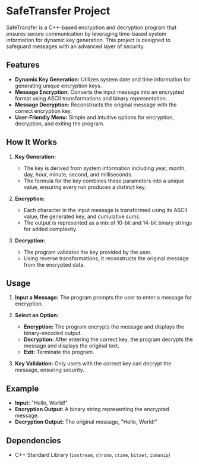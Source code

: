 # SafeTransfer Project

SafeTransfer is a C++-based encryption and decryption program that ensures secure communication by leveraging time-based system information for dynamic key generation.
This project is designed to safeguard messages with an advanced layer of security.

## Features
- **Dynamic Key Generation:** Utilizes system date and time information for generating unique encryption keys.
- **Message Encryption:** Converts the input message into an encrypted format using ASCII transformations and binary representation.
- **Message Decryption:** Reconstructs the original message with the correct encryption key.
- **User-Friendly Menu:** Simple and intuitive options for encryption, decryption, and exiting the program.

## How It Works
1. **Key Generation:**
   - The key is derived from system information including year, month, day, hour, minute, second, and milliseconds.
   - The formula for the key combines these parameters into a unique value, ensuring every run produces a distinct key.

2. **Encryption:**
   - Each character in the input message is transformed using its ASCII value, the generated key, and cumulative sums.
   - The output is represented as a mix of 10-bit and 14-bit binary strings for added complexity.

3. **Decryption:**
   - The program validates the key provided by the user.
   - Using reverse transformations, it reconstructs the original message from the encrypted data.

## Usage
1. **Input a Message:** The program prompts the user to enter a message for encryption.
2. **Select an Option:**
   - **Encryption:** The program encrypts the message and displays the binary-encoded output.
   - **Decryption:** After entering the correct key, the program decrypts the message and displays the original text.
   - **Exit:** Terminate the program.

3. **Key Validation:** Only users with the correct key can decrypt the message, ensuring security.

## Example
- **Input:** "Hello, World!"
- **Encryption Output:** A binary string representing the encrypted message.
- **Decryption Output:** The original message, "Hello, World!"

## Dependencies
- C++ Standard Library (`iostream`, `chrono`, `ctime`, `bitset`, `iomanip`)
